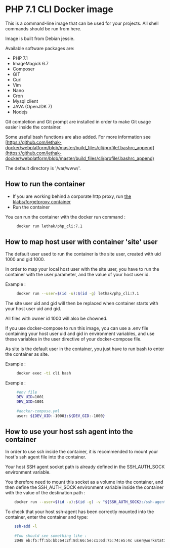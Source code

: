 # PHP 7.1 CLI Docker image

This is a command-line image that can be used for your projects. All shell commands should be run from here.

Image is built from Debian jessie.

Available software packages are:

* PHP 7.1
* ImageMagick 6.7
* Composer
* GIT
* Curl
* Vim
* Nano
* Cron
* Mysql client
* JAVA (OpenJDK 7)
* Nodejs 

Git completion and Git prompt are installed in order to make Git usage easier inside the container.

Some useful bash functions are also added. For more information see [https://github.com/lethak-docker/webplatform/blob/master/build_files/cli/profile/.bashrc_append](https://github.com/lethak-docker/webplatform/blob/master/build_files/cli/profile/.bashrc_append) 

The default directory is '/var/www/'.

## How to run the container

* If you are working behind a corporate http proxy, run [the klabs/forgetproxy container](https://registry.hub.docker.com/u/klabs/forgetproxy/)
* Run the container

You can run the container with the docker run command :


   ``` sh
        docker run lethak/php_cli:7.1
   ```
    
    
## How to map host user with container 'site' user

The default user used to run the container is the site user, created with uid 1000 and gid 1000.

In order to map your local host user with the site user, you have to run the container with the user parameter, 
and the value of your host user id.

Example : 

   ``` sh
        docker run --user=$(id -u):$(id -g) lethak/php_cli:7.1
   ```

The site user uid and gid will then be replaced when container starts with your host user uid and gid.

All files with owner id 1000 will also be chowned.

If you use docker-compose to run this image, you can use a .env file containing your host user uid and gid in environment variables, 
and use these variables in the user directive of your docker-compose file.

As site is the default user in the container, you just have to run bash to enter the container as site.

Example : 

   ``` sh
        docker exec -ti cli bash
   ```

Exemple : 

   ``` sh
        #env file
        DEV_UID=1001
        DEV_GID=1001
      
        #docker-compose.yml
        user: ${DEV_UID:-1000}:${DEV_GID:-1000}
   ```

## How to use your host ssh agent into the container

In order to use ssh inside the container, it is recommended to mount your host's ssh agent file into the container.

Your host SSH agent socket path is already defined in the SSH_AUTH_SOCK environment variable.

You therefore need to mount this socket as a volume into the container, 
and then define the SSH_AUTH_SOCK environment variable inside the container with the value of the destination path :     
 

   ``` sh
       docker run --user=$(id -u):$(id -g) -v "${SSH_AUTH_SOCK}:/ssh-agent:ro" -e "SSH_AUTH_SOCK=/ssh-agent" lethak/php_cli:7.1
   ```
   
To check that your host ssh-agent has been correctly mounted into the container, enter the container and type: 

   ``` sh
       ssh-add -l
         
       #You should see something like :
       2048 eb:f5:ff:5b:bb:64:2f:8d:66:5e:c1:6d:75:74:e5:4c user@workstation (RSA)

   ```

